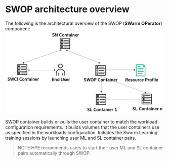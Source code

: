 # <a name="GUID-EE49FF99-C9DD-401F-861C-C66CB94965D6"/> SWOP architecture overview

The following is the architectural overview of the SWOP \(**SWarm OPerator**\) component:![SWOP_Architecture](GUID-B88A90FD-A3B8-4110-AFD3-48090335BD48-high.png)

SWOP container builds or pulls the user container to match the workload configuration requirements. It builds volumes that the user containers use as specified in the workloads configuration. Initiates the Swarm Learning training sessions by launching user ML and SL container pairs.

<blockquote>
NOTE:HPE recommends users to start their user ML and SL container pairs automatically through SWOP.

</blockquote>

